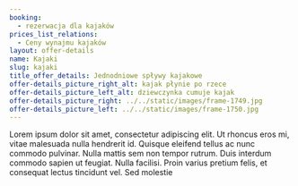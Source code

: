 ```yaml
---
booking:
  - rezerwacja dla kajaków
prices_list_relations:
  - Ceny wynajmu kajaków
layout: offer-details
name: Kajaki
slug: kajaki
title_offer_details: Jednodniowe spływy kajakowe
offer-details_picture_right_alt: kajak płynie po rzece
offer-details_picture_left_alt: dziewczynka cumuje kajak
offer-details_picture_right: ../../static/images/frame-1749.jpg
offer-details_picture_left: ../../static/images/frame-1750.jpg
---
```


Lorem ipsum dolor sit amet, consectetur adipiscing elit. Ut rhoncus eros mi, vitae malesuada nulla hendrerit id. Quisque eleifend tellus ac nunc commodo pulvinar. Nulla mattis sem non tempor rutrum. Duis interdum commodo sapien ut feugiat. Nulla facilisi. Proin varius pretium felis, et consequat lectus tincidunt vel. Sed molestie
